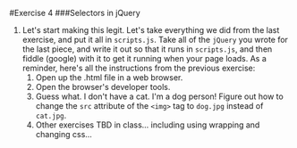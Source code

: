 #Exercise 4
###Selectors in jQuery

1. Let's start making this legit. Let's take everything we did from the last exercise, and put it all in `scripts.js`. Take all of the `jQuery` you wrote for the last piece, and write it out so that it runs in `scripts.js`, and then fiddle (google) with it to get it running when your page loads. As a reminder, here's all the instructions from the previous exercise:
  	1. Open up the .html file in a web browser.
  	2. Open the browser's developer tools.
  	3. Guess what. I don't have a cat. I'm a dog person! Figure out how to change the `src` attribute of the `<img>` tag to `dog.jpg` instead of `cat.jpg`.
  	4. Other exercises TBD in class... including using wrapping and changing css...